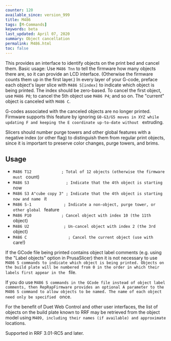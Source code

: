 ```yaml
---
counter: 120
available_since: version_999
title: M486
tags: [M-Commands] 
keywords: beta 
last_updated: April 07, 2020 
summary: Object cancellation 
permalink: M486.html
toc: false 
---
```



This provides an interface to identify objects on the print bed and cancel them. Basic usage: Use `M486 Tnn` to tell the firmware how many objects there are, so it can provide an LCD interface. (Otherwise the firmware counts them up in the first layer.) In every layer of your G-code, preface each object's layer slice with `M486 S[index]` to indicate which object is being printed. The index should be zero-based. To cancel the first object, use `M486 P0`; to cancel the 5th object use `M486 P4`; and so on. The "current" object is canceled with `M486 C`.

G-codes associated with the canceled objects are no longer printed. Firmware supports this feature by ignoring ` G0-G3/G5 moves in XYZ while updating F and keeping the E coordinate up-to-date without  ` extruding.

Slicers should number purge towers and other global features with a negative index (or other flag) to distinguish them from regular print objects, since it is important to preserve color changes, purge towers, and brims.

## Usage

* ` M486 T12             ; Total of 12 objects (otherwise the firmware must  ` count)
* ` M486 S3                ; Indicate that the 4th object is starting  ` now
* ` M486 S3 A"cube copy 3" ; Indicate that the 4th object is starting now and name  ` it
* ` M486 S-1              ; Indicate a non-object, purge tower, or other global  ` feature
* ` M486 P10             ; Cancel object with index 10 (the 11th  ` object)
* ` M486 U2               ; Un-cancel object with index 2 (the 3rd  ` object)
* ` M486 C                  ; Cancel the current object (use with  ` care!)

If the GCode file being printed contains object label comments (e.g. using the "Label objects" option in PrusaSlicer) then it is not necessary to use ` M486 S commands to indicate which object is being printed. Objects on the build plate will be numbered from 0 in the order in which their labels first appear in the  ` file.

If you do use ` M486 S commands in the GCode file instead of object label comments, then RepRapFirmware provides an optional A parameter to the M486 S command to allow objects to be named. The name of each object need only be specified  ` once.

For the benefit of Duet Web Control and other user interfaces, the list of objects on the build plate known to RRF may be retrieved from the object model using ` M409, including their names (if available) and approximate  ` locations.

Supported in RRF 3.01-RC5 and later.

